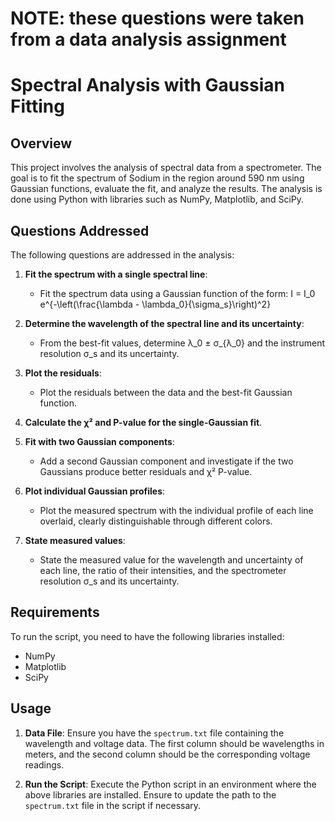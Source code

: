 # NOTE: these questions were taken from a data analysis assignment 

# Spectral Analysis with Gaussian Fitting 

## Overview

This project involves the analysis of spectral data from a spectrometer. The goal is to fit the spectrum of Sodium in the region around 590 nm using Gaussian functions, evaluate the fit, and analyze the results. The analysis is done using Python with libraries such as NumPy, Matplotlib, and SciPy.

## Questions Addressed

The following questions are addressed in the analysis:

1. **Fit the spectrum with a single spectral line**:
   - Fit the spectrum data using a Gaussian function of the form:
     I = I_0 e^{-\left(\frac{\lambda - \lambda_0}{\sigma_s}\right)^2}

2. **Determine the wavelength of the spectral line and its uncertainty**:
   - From the best-fit values, determine λ_0 ± σ_{λ_0} and the instrument resolution σ_s and its uncertainty.

3. **Plot the residuals**:
   - Plot the residuals between the data and the best-fit Gaussian function.

4. **Calculate the χ² and P-value for the single-Gaussian fit**.

5. **Fit with two Gaussian components**:
   - Add a second Gaussian component and investigate if the two Gaussians produce better residuals and χ² P-value.

6. **Plot individual Gaussian profiles**:
   - Plot the measured spectrum with the individual profile of each line overlaid, clearly distinguishable through different colors.

7. **State measured values**:
   - State the measured value for the wavelength and uncertainty of each line, the ratio of their intensities, and the spectrometer resolution σ_s and its uncertainty.

## Requirements

To run the script, you need to have the following libraries installed:

- NumPy
- Matplotlib
- SciPy

## Usage

1. **Data File**: Ensure you have the `spectrum.txt` file containing the wavelength and voltage data. The first column should be wavelengths in meters, and the second column should be the corresponding voltage readings.

2. **Run the Script**: Execute the Python script in an environment where the above libraries are installed. Ensure to update the path to the `spectrum.txt` file in the script if necessary.



